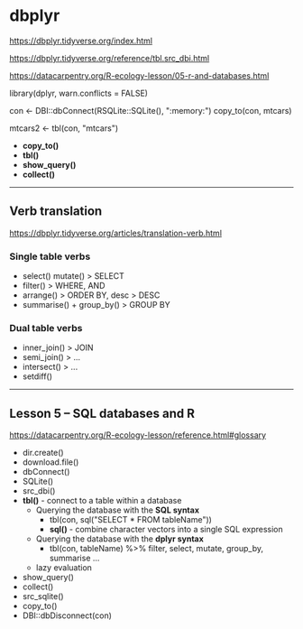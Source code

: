 # dbplyr

https://dbplyr.tidyverse.org/index.html

https://dbplyr.tidyverse.org/reference/tbl.src_dbi.html

https://datacarpentry.org/R-ecology-lesson/05-r-and-databases.html

library(dplyr, warn.conflicts = FALSE)

con <- DBI::dbConnect(RSQLite::SQLite(), ":memory:")
copy_to(con, mtcars)

mtcars2 <- tbl(con, "mtcars")

- **copy_to()**
- **tbl()**
- **show_query()**
- **collect()**
---

## Verb translation
https://dbplyr.tidyverse.org/articles/translation-verb.html

### Single table verbs
- select() mutate() > SELECT
- filter() > WHERE, AND
- arrange() > ORDER BY, desc > DESC
- summarise() + group_by() > GROUP BY

### Dual table verbs
- inner_join() > JOIN
- semi_join() > ...
- intersect() > ...
- setdiff()
---

## Lesson 5 – SQL databases and R
https://datacarpentry.org/R-ecology-lesson/reference.html#glossary

- dir.create()
- download.file()
- dbConnect()
- SQLite()
- src_dbi()
- **tbl()** - connect to a table within a database
  - Querying the database with the **SQL syntax**
    - tbl(con, sql("SELECT * FROM tableName"))
    - **sql()** - combine character vectors into a single SQL expression
  - Querying the database with the **dplyr syntax**
    - tbl(con, tableName) %>% filter, select, mutate, group_by, summarise ...
  - lazy evaluation
- show_query()
- collect()
- src_sqlite()
- copy_to()
- DBI::dbDisconnect(con)
